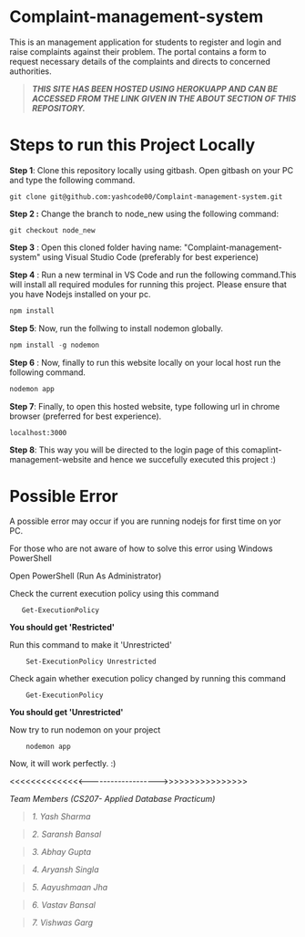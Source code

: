 # Complaint-management-system

This is an management application for students to register and login and raise complaints against their problem. The portal contains a form to request necessary details of the complaints and directs to concerned authorities.


>**_THIS SITE HAS BEEN HOSTED USING HEROKUAPP AND CAN BE ACCESSED FROM THE LINK GIVEN IN THE ABOUT SECTION OF THIS REPOSITORY._**


# Steps to run this Project Locally

**Step 1**: Clone this repository locally using gitbash. Open gitbash on your PC and type the following command.

```
git clone git@github.com:yashcode00/Complaint-management-system.git
```

**Step 2 :** Change the branch to node_new using the following command:

```
git checkout node_new
```

**Step 3** : Open this cloned folder having name: "Complaint-management-system" using Visual Studio Code (preferably for best experience)

**Step 4** : Run a new terminal in VS Code and run the following command.This will install all required modules for running this project. Please ensure that you have Nodejs installed on your pc.

```JavaScript
npm install
```

**Step 5**: Now, run the follwing to install nodemon globally.

```JavaScript
npm install -g nodemon
```

**Step 6** : Now, finally to run this website locally on your local host run the following command.

```JavaScript
nodemon app
```

**Step 7**: Finally, to open this hosted website, type following url in chrome browser (preferred for best experience).

```
localhost:3000
```

**Step 8**: This way you will be directed to the login page of this comaplint-management-website and hence we succefully executed this project :)

# Possible Error

A possible error may occur if you are running nodejs for first time on yor PC.

For those who are not aware of how to solve this error using Windows PowerShell

Open PowerShell (Run As Administrator)

Check the current execution policy using this command

```
   Get-ExecutionPolicy
```

**You should get 'Restricted'**

Run this command to make it 'Unrestricted'

```
    Set-ExecutionPolicy Unrestricted
```

Check again whether execution policy changed by running this command

```
    Get-ExecutionPolicy
```

**You should get 'Unrestricted'**

Now try to run nodemon on your project

```
    nodemon app
```


Now, it will work perfectly. :)

<<<<<<<<<<<<<<------------------->>>>>>>>>>>>>>>>

 _Team Members (CS207- Applied Database Practicum)_
 

>_1. Yash Sharma_

>_2. Saransh Bansal_

>_3. Abhay Gupta_

>_4. Aryansh Singla_

>_5. Aayushmaan Jha_

>_6. Vastav Bansal_

>_7. Vishwas Garg_


